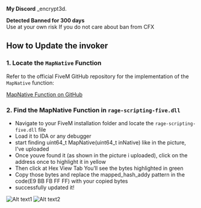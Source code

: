 **My Discord**
_encrypt3d.

**Detected Banned for 300 days**  
Use at your own risk If you do not care about ban from CFX

## How to Update the invoker

### 1. Locate the `MapNative` Function

Refer to the official FiveM GitHub repository for the implementation of the `MapNative` function:

[MapNative Function on GitHub](https://github.com/citizenfx/fivem/blob/master/code/components/rage-scripting-five/src/TableBuilder.cpp#L27)

### 2. Find the MapNative Function in `rage-scripting-five.dll`

- Navigate to your FiveM installation folder and locate the `rage-scripting-five.dll` file
- Load it to IDA or any debugger
- start finding uint64_t MapNative(uint64_t inNative) like in the picture, I've uploaded
- Once youve found it (as shown in the picture i uploaded), click on the address once to highlight it in yellow
- Then click at Hex View Tab You’ll see the bytes highlighted in green
- Copy those bytes and replace the mapped_hash_addy pattern in the code(E9 BB FB FF FF) with your copied bytes
- successfully updated it!

![Alt text1](https://i.imgur.com/d7GxXA9.png)
![Alt text2](https://i.imgur.com/pa22Euj.png)

